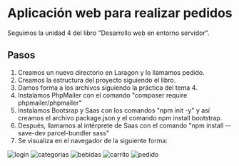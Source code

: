# Aplicación web para realizar pedidos

Seguimos la unidad 4 del libro "Desarrollo web en entorno servidor".

## Pasos

1. Creamos un nuevo directorio en Laragon y lo llamamos pedido.
2. Creamos la estructura del proyecto siguiendo el libro.
3. Damos forma a los archivos siguiendo la práctica del tema 4.
4. Instalamos PhpMailer con el comando "composer require phpmailer/phpmailer"
5. Instalamos Bootsrap y Saas con los comandos "npm init -y" y así creamos el archivo package.json y el comando npm install bootstrap.
6. Después, llamamos al intérprete de Saas con el comando "npm install --save-dev parcel-bundler sass"
7. Se visualiza en el navegador de la siguiente forma:

![login](https://i.ibb.co/yq1GmM9/1.png)
![categorias](https://i.ibb.co/sRrzN39/Fire-Shot-Capture-053-Lista-de-categor-as-pedidos-test.png)
![bebidas](https://i.ibb.co/DKKznnS/Fire-Shot-Capture-042-Tabla-de-productos-por-categor-a-pedidos-test.png)
![carrito](https://i.ibb.co/SVKJszB/Fire-Shot-Capture-043-Carrito-de-la-compra-pedidos-test.png")
![pedido](https://i.ibb.co/d2x9Kxc/Fire-Shot-Capture-044-Pedidos-pedidos-test.png)